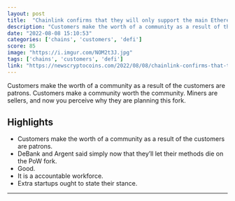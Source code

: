 ```yaml
---
layout: post
title:  "Chainlink confirms that they will only support the main Ethereum chain after the merge. This means most DeFi apps will be completely broken on any fork chains"
description: "Customers make the worth of a community as a result of the customers are patrons. Customers make a community worth the community. Miners are sellers, and now you perceive why they are planning this fork."
date: "2022-08-08 15:10:53"
categories: ['chains', 'customers', 'defi']
score: 85
image: "https://i.imgur.com/NOM2t3J.jpg"
tags: ['chains', 'customers', 'defi']
link: "https://newscryptocoins.com/2022/08/08/chainlink-confirms-that-they-will-only-support-the-main-ethereum-chain-after-the-merge-this-means-most-defi-apps-will-be-completely-broken-on-any-fork-chains-ethereum/"
---
```


Customers make the worth of a community as a result of the customers are patrons. Customers make a community worth the community. Miners are sellers, and now you perceive why they are planning this fork.

## Highlights

- Customers make the worth of a community as a result of the customers are patrons.
- DeBank and Argent said simply now that they’ll let their methods die on the PoW fork.
- Good.
- It is a accountable workforce.
- Extra startups ought to state their stance.

---
